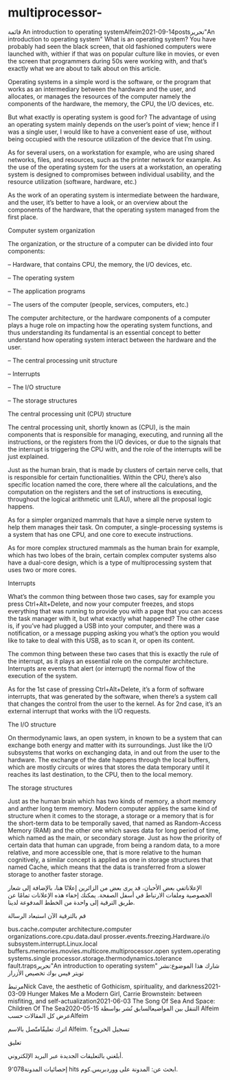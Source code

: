 # multiprocessor-

قائمة
An introduction to operating systemAlfeim2021-09-14postsتحرير"An introduction to operating system"
What is an operating system? You have probably had seen the black screen, that old fashioned computers were launched with, withier if that was on popular culture like in movies, or even the screen that programmers during 50s were working with, and that’s exactly what we are about to talk about on this article.

Operating systems in a simple word is the software, or the program that works as an intermediary between the hardware and the user, and allocates, or manages the resources of the computer namely the components of the hardware, the memory, the CPU, the I/O devices, etc.

But what exactly is operating system is good for? The advantage of using an operating system mainly depends on the user’s point of view; hence if I was a single user, I would like to have a convenient ease of use, without being occupied with the resource utilization of the device that I’m using.

 As for several users, on a workstation for example, who are using shared networks, files, and resources, such as the printer network for example. As the use of the operating system for the users at a workstation, an operating system is designed to compromises between individual usability, and the resource utilization (software, hardware, etc.)

As the work of an operating system is intermediate between the hardware, and the user, it’s better to have a look, or an overview about the components of the hardware, that the operating system managed from the first place.

Computer system organization

The organization, or the structure of a computer can be divided into four components:

– Hardware, that contains CPU, the memory, the I/O devices, etc.

– The operating system

– The application programs

– The users of the computer (people, services, computers, etc.)

The computer architecture, or the hardware components of a computer plays a huge role on impacting how the operating system functions, and thus understanding its fundamental is an essential concept to better understand how operating system interact between the hardware and the user.

– The central processing unit structure

– Interrupts

– The I/O structure

– The storage structures  

The central processing unit (CPU) structure

The central processing unit, shortly known as (CPU), is the main components that is responsible for managing, executing, and running all the instructions, or the registers from the I/O devices, or due to the signals that the interrupt is triggering the CPU with, and the role of the interrupts will be just explained.

Just as the human brain, that is made by clusters of certain nerve cells, that is responsible for certain functionalities. Within the CPU, there’s also specific location named the core, there where all the calculations, and the computation on the registers and the set of instructions is executing, throughout the logical arithmetic unit (LAU), where all the proposal logic happens.

As for a simpler organized mammals that have a simple nerve system to help them manages their task. On computer, a single-processing systems is a system that has one CPU, and one core to execute instructions.

As for more complex structured mammals as the human brain for example, which has two lobes of the brain, certain complex computer systems also have a dual-core design, which is a type of multiprocessing system that uses two or more cores.

Interrupts  

What’s the common thing between those two cases, say for example you press Ctrl+Alt+Delete, and now your computer freezes, and stops everything that was running to provide you with a page that you can access the task manager with it, but what exactly what happened? The other case is, if you’ve had plugged a USB into your computer, and there was a notification, or a message pupping asking you what’s the option you would like to take to deal with this USB, as to scan it, or open its content.

The common thing between these two cases that this is exactly the rule of the interrupt, as it plays an essential role on the computer architecture. Interrupts are events that alert (or interrupt) the normal flow of the execution of the system.

As for the 1st case of pressing Ctrl+Alt+Delete, it’s a form of software interrupts, that was generated by the software, when there’s a system call that changes the control from the user to the kernel. As for 2nd case, it’s an external interrupt that works with the I/O requests.

The I/O structure

On thermodynamic laws, an open system, in known to be a system that
can exchange both energy and matter with its surroundings. Just like the I/O subsystems that works on exchanging data, in and out from the user to the hardware. The exchange of the date happens through the local buffers, which are mostly circuits or wires that stores the data temporary until it reaches its last destination, to the CPU, then to the local memory.  

The storage structures  

Just as the human brain which has two kinds of memory, a short memory and anther long term memory. Modern computer applies the same kind of structure when it comes to the storage, a storage or a memory that is for the short-term data to be temporally saved, that named as Random-Access Memory (RAM) and the other one which saves data for long period of time, which named as the main, or secondary storage.  Just as how the priority of certain data that human can upgrade, from being a random data, to a more relative, and more accessible one, that is more relative to the human cognitively, a similar concept is applied as one in storage structures that named Cache, which means that the data is transferred from a slower storage to another faster storage.

الإعلاناتفي بعض الأحيان، قد يرى بعض من الزائرين إعلانًا هنا،
بالإضافة إلى شعار الخصوصية وملفات الارتباط في أسفل الصفحة.
يمكنك إخفاء هذه الإعلانات تمامًا عن طريق الترقية إلى واحدة من الخطط المدفوعة لدينا.

قم بالترقية الآن استبعاد الرسالة

bus،cache،computer architecture،computer organizations،core،cpu،data،daul prosser،events،freezing،Hardware،i/o subsystem،interrupt،Linux،local buffers،memories،movies،multicore،multiprocessor،open system،operating systems،single processor،storage،thermodynamics،tolerance fault،trapsتحرير"An introduction to operating system"
شارك هذا الموضوع:نشر
تويتر
فيس بوك
تخصيص الأزرار

مرتبطNick Cave, the aesthetic of Gothicism, spirituality, and darkness2021-03-09
Hunger Makes Me a Modern Girl, Carrie Brownstein: between misfiting, and self-actualization2021-06-03
The Song Of Sea And Space: Children Of The Sea2020-05-15
التنقل بين المواضيعالسابق
نُشر بواسطة Alfeim
عرض كل المقالات حسبAlfeim

اترك تعليقًامتّصل بالاسم Alfeim. تسجيل الخروج؟

تعليق

 أبلغني بالتعليقات الجديدة عبر البريد الإلكتروني.

إحصائيات المدونة9٬078 hits
ابحث عن: 
المدونة على ووردبريس.كوم.
